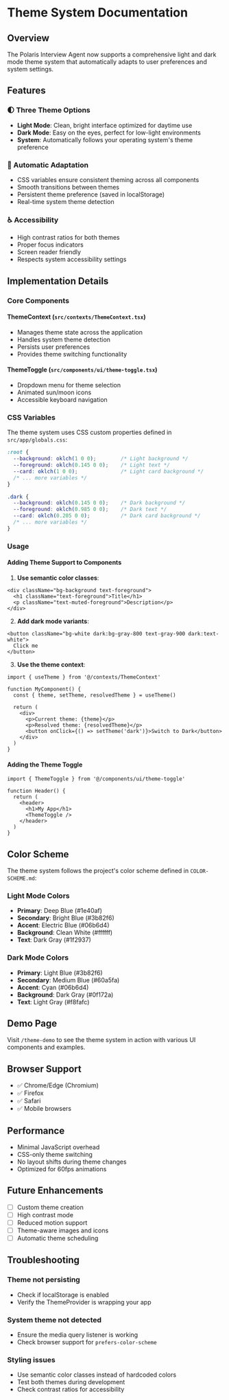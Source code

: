 # Theme System Documentation

## Overview

The Polaris Interview Agent now supports a comprehensive light and dark mode theme system that automatically adapts to user preferences and system settings.

## Features

### 🌓 Three Theme Options
- **Light Mode**: Clean, bright interface optimized for daytime use
- **Dark Mode**: Easy on the eyes, perfect for low-light environments
- **System**: Automatically follows your operating system's theme preference

### 🎨 Automatic Adaptation
- CSS variables ensure consistent theming across all components
- Smooth transitions between themes
- Persistent theme preference (saved in localStorage)
- Real-time system theme detection

### ♿ Accessibility
- High contrast ratios for both themes
- Proper focus indicators
- Screen reader friendly
- Respects system accessibility settings

## Implementation Details

### Core Components

#### ThemeContext (`src/contexts/ThemeContext.tsx`)
- Manages theme state across the application
- Handles system theme detection
- Persists user preferences
- Provides theme switching functionality

#### ThemeToggle (`src/components/ui/theme-toggle.tsx`)
- Dropdown menu for theme selection
- Animated sun/moon icons
- Accessible keyboard navigation

### CSS Variables

The theme system uses CSS custom properties defined in `src/app/globals.css`:

```css
:root {
  --background: oklch(1 0 0);        /* Light background */
  --foreground: oklch(0.145 0 0);    /* Light text */
  --card: oklch(1 0 0);              /* Light card background */
  /* ... more variables */
}

.dark {
  --background: oklch(0.145 0 0);    /* Dark background */
  --foreground: oklch(0.985 0 0);    /* Dark text */
  --card: oklch(0.205 0 0);          /* Dark card background */
  /* ... more variables */
}
```

### Usage

#### Adding Theme Support to Components

1. **Use semantic color classes**:
```tsx
<div className="bg-background text-foreground">
  <h1 className="text-foreground">Title</h1>
  <p className="text-muted-foreground">Description</p>
</div>
```

2. **Add dark mode variants**:
```tsx
<button className="bg-white dark:bg-gray-800 text-gray-900 dark:text-white">
  Click me
</button>
```

3. **Use the theme context**:
```tsx
import { useTheme } from '@/contexts/ThemeContext'

function MyComponent() {
  const { theme, setTheme, resolvedTheme } = useTheme()
  
  return (
    <div>
      <p>Current theme: {theme}</p>
      <p>Resolved theme: {resolvedTheme}</p>
      <button onClick={() => setTheme('dark')}>Switch to Dark</button>
    </div>
  )
}
```

#### Adding the Theme Toggle

```tsx
import { ThemeToggle } from '@/components/ui/theme-toggle'

function Header() {
  return (
    <header>
      <h1>My App</h1>
      <ThemeToggle />
    </header>
  )
}
```

## Color Scheme

The theme system follows the project's color scheme defined in `COLOR-SCHEME.md`:

### Light Mode Colors
- **Primary**: Deep Blue (#1e40af)
- **Secondary**: Bright Blue (#3b82f6)
- **Accent**: Electric Blue (#06b6d4)
- **Background**: Clean White (#ffffff)
- **Text**: Dark Gray (#1f2937)

### Dark Mode Colors
- **Primary**: Light Blue (#3b82f6)
- **Secondary**: Medium Blue (#60a5fa)
- **Accent**: Cyan (#06b6d4)
- **Background**: Dark Gray (#0f172a)
- **Text**: Light Gray (#f8fafc)

## Demo Page

Visit `/theme-demo` to see the theme system in action with various UI components and examples.

## Browser Support

- ✅ Chrome/Edge (Chromium)
- ✅ Firefox
- ✅ Safari
- ✅ Mobile browsers

## Performance

- Minimal JavaScript overhead
- CSS-only theme switching
- No layout shifts during theme changes
- Optimized for 60fps animations

## Future Enhancements

- [ ] Custom theme creation
- [ ] High contrast mode
- [ ] Reduced motion support
- [ ] Theme-aware images and icons
- [ ] Automatic theme scheduling

## Troubleshooting

### Theme not persisting
- Check if localStorage is enabled
- Verify the ThemeProvider is wrapping your app

### System theme not detected
- Ensure the media query listener is working
- Check browser support for `prefers-color-scheme`

### Styling issues
- Use semantic color classes instead of hardcoded colors
- Test both themes during development
- Check contrast ratios for accessibility
